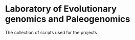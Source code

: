 # Laboratory of Evolutionary genomics and Paleogenomics

The collection of scripts used for the projects
